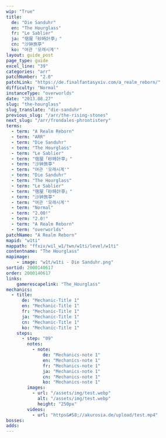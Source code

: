 ```yaml
---
wip: "True"
title:
  de: "Die Sanduhr"
  en: "The Hourglass"
  fr: "Le Sablier"
  ja: "宿屋「砂時計亭」"
  cn: "沙钟旅亭"
  ko: "여관 '모래시계'"
layout: guide_post
page_type: guide
excel_line: "39"
categories: "arr"
patchNumber: "2.0"
patchLink: "https://de.finalfantasyxiv.com/a_realm_reborn/"
difficulty: "Normal"
instanceType: "overworlds"
date: "2013.08.27"
slug: "the-hourglass"
slug_translate: "die-sanduhr"
previous_slug: "/arr/the-rising-stones"
next_slug: "/arr/frondales-phrontistery"
terms:
  - term: "A Realm Reborn"
  - term: "ARR"
  - term: "Die Sanduhr"
  - term: "The Hourglass"
  - term: "Le Sablier"
  - term: "宿屋「砂時計亭」"
  - term: "沙钟旅亭"
  - term: "여관 '모래시계'"
  - term: "Die Sanduhr"
  - term: "The Hourglass"
  - term: "Le Sablier"
  - term: "宿屋「砂時計亭」"
  - term: "沙钟旅亭"
  - term: "여관 '모래시계'"
  - term: "Normal"
  - term: "2.00!"
  - term: "2.0!"
  - term: "A Realm Reborn"
  - term: "overworlds"
patchName: "A Realm Reborn"
mapid: "w1ti"
mappath: "ffxiv/wil_w1/twn/w1ti/level/w1ti"
contentname: "The Hourglass"
mapimage:
    - image: "w1t/w1ti - Die Sanduhr.png"
sortid: 2000140617
order: 2000140617
links:
    gamerescapelink: "The_Hourglass"
mechanics:
  - title:
      de: "Mechanic-Title 1"
      en: "Mechanic-Title 1"
      fr: "Mechanic-Title 1"
      ja: "Mechanic-Title 1"
      cn: "Mechanic-Title 1"
      ko: "Mechanic-Title 1"
    steps:
      - step: "09"
        notes:
          - note:
              de: "Mechanics-note 1"
              en: "Mechanics-note 1"
              fr: "Mechanics-note 1"
              ja: "Mechanics-note 1"
              cn: "Mechanics-note 1"
              ko: "Mechanics-note 1"
        images:
          - url: "/assets/img/test.webp"
            alt: "/assets/img/test.webp"
            height: "250px"
        videos:
          - url: "https&#58;//akurosia.de/upload/test.mp4"
bosses:
adds:
---
```

